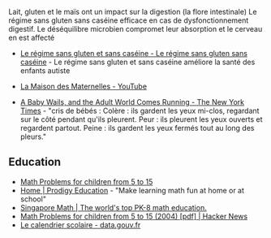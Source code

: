 Lait, gluten et le maïs ont un impact sur la digestion (la flore intestinale)
Le régime sans gluten sans caséine efficace en cas de dysfonctionnement digestif. Le déséquilibre microbien compromet leur absorption et le cerveau en est affecté

- [Le régime sans gluten et sans caséine - Le régime sans gluten sans caséine](http://www.lanutrition.fr/bien-dans-son-assiette/bien-manger/les-regimes-sante/le-regime-sans-gluten-et-sans-caseine/) - Le régime sans gluten et sans caséine améliore la santé des enfants autiste

- [La Maison des Maternelles - YouTube](https://www.youtube.com/c/LaMaisondesMaternelles/playlists)
- [A Baby Wails, and the Adult World Comes Running - The New York Times](https://web.archive.org/web/20210712224818/https://www.nytimes.com/2017/09/04/science/crying-babies-animals.html) - "cris de bébés : Colère : ils gardent les yeux mi-clos, regardant sur le côté pendant qu'ils pleurent. Peur : ils pleurent les yeux ouverts et regardent partout. Peine : ils gardent les yeux fermés tout au long des pleurs."

## Education

- [Math Problems for children from 5 to 15](https://web.archive.org/web/20210720083341/https://www.imaginary.org/sites/default/files/taskbook_arnold_en_0.pdf)
- [Home | Prodigy Education](https://www.prodigygame.com/main-en/) - "Make learning math fun at home or at school"
- [Singapore Math | The world's top PK-8 math education.](https://www.singaporemath.com/)
- [Math Problems for children from 5 to 15 (2004) \[pdf\] | Hacker News](https://news.ycombinator.com/item?id=27884973)
- [Le calendrier scolaire - data.gouv.fr](https://www.data.gouv.fr/fr/datasets/le-calendrier-scolaire/)
